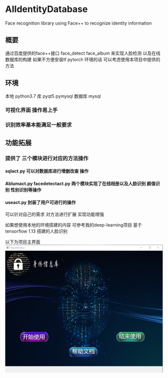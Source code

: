 # AIIdentityDatabase
Face recognition library using Face++ to recognize identity information 





## 概要

通过百度提供的face++接口
face_detect face_album 来实现人脸检测 以及在线数据库的构建
如果不方便安装tf pytorch 环境的话
可以考虑使用本项目中提供的方法





## 环境

本地 python3.7 
库 pyqt5 pymysql
数据库 mysql




### 可视化界面 操作易上手
### 识别效率基本能满足一般要求




## 功能拓展

### 提供了 三个模块进行对应的方法操作
#### sqlact.py 可以对数据库进行增删改查 操作
####  Ablumact.py  facedetectact.py 两个模块实现了在线相册以及人脸识别 颜值识别 性别识别等操作
#### useact.py 封装了用户可进行的操作
可以针对自己的需求 对方法进行扩展
实现功能增强

如果想使用本地的环境搭建的内容
可参考我的deep-learning项目
基于tensorflow 1.13 搭建的人脸识别

以下为项目主界面
![image](https://github.com/sherlockxiao-git/AIIdentityDatabase/blob/master/iddatabase/mainwidow.png)
